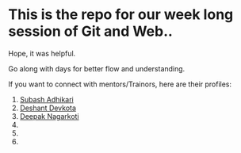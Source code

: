 # This is the repo for our week long session of Git and Web..
Hope, it was helpful.

Go along with days for better flow and understanding.

If you want to connect with mentors/Trainors, here are their profiles:
1. [Subash Adhikari](https://www.linkedin.com/in/imsubashadhikari/)
2. [Deshant Devkota](https://)
3. [Deepak Nagarkoti](https://linktr.ee/ndeepak_)
4. 
5. 
6. 
